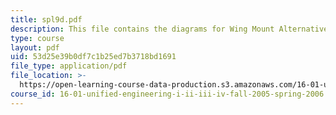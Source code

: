 ```yaml
---
title: spl9d.pdf
description: This file contains the diagrams for Wing Mount Alternatives.
type: course
layout: pdf
uid: 53d25e39b0df7c1b25ed7b3718bd1691
file_type: application/pdf
file_location: >-
  https://open-learning-course-data-production.s3.amazonaws.com/16-01-unified-engineering-i-ii-iii-iv-fall-2005-spring-2006/53d25e39b0df7c1b25ed7b3718bd1691_spl9d.pdf
course_id: 16-01-unified-engineering-i-ii-iii-iv-fall-2005-spring-2006
---
```

